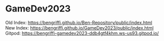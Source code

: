 # GameDev2023
Old Index: https://bengriffi.github.io/Ben-Repository/public/index.html
<br>
New Index: https://bengriffi.github.io/GameDev2023/public/index.html
<br>
Gitpod: https://bengriffi-gamedev2023-ddb4gtf4khm.ws-us93.gitpod.io/
